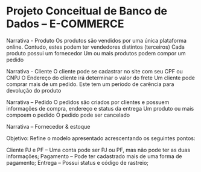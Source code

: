 # Projeto Conceitual de Banco de Dados – E-COMMERCE

Narrativa - Produto
Os produtos são vendidos por uma única plataforma online. Contudo, estes podem ter vendedores distintos (terceiros)
Cada produto possui um fornecedor
Um ou mais produtos podem compor um pedido

Narrativa - Cliente
O cliente pode se cadastrar no site com seu CPF ou CNPJ
O Endereço do cliente irá determinar o valor do frete
Um cliente pode comprar mais de um pedido. Este tem um período de carência para devolução do produto

Narrativa – Pedido
O pedidos são criados por clientes e possuem informações de compra, endereço e status da entrega
Um produto ou mais compoem o pedido
O pedido pode ser cancelado

Narrativa – Fornecedor & estoque

Objetivo:
Refine o modelo apresentado acrescentando os seguintes pontos:

Cliente PJ e PF – Uma conta pode ser PJ ou PF, mas não pode ter as duas informações;
Pagamento – Pode ter cadastrado mais de uma forma de pagamento;
Entrega – Possui status e código de rastreio;
